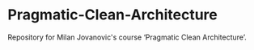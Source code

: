 # Pragmatic-Clean-Architecture
Repository for Milan Jovanovic's course ‘Pragmatic Clean Architecture’.
